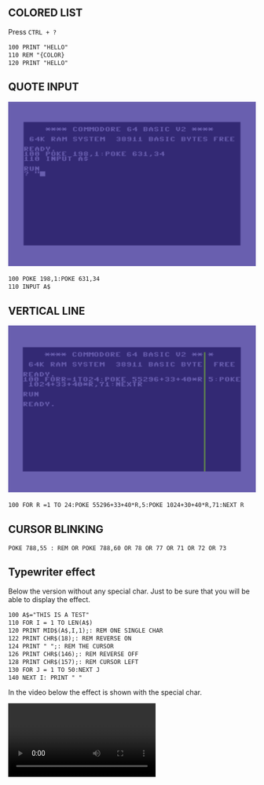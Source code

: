 ## COLORED LIST

Press `CTRL + ?`

```basic
100 PRINT "HELLO"
110 REM "{COLOR}
120 PRINT "HELLO"
```

## QUOTE INPUT

![Quote Input](images/quote-input.png)

```basic
100 POKE 198,1:POKE 631,34
110 INPUT A$
```

## VERTICAL LINE

![Vertical line](images/vertical-line.png)

```basic
100 FOR R =1 TO 24:POKE 55296+33+40*R,5:POKE 1024+30+40*R,71:NEXT R
```

## CURSOR BLINKING

```basic
POKE 788,55 : REM OR POKE 788,60 OR 78 OR 77 OR 71 OR 72 OR 73
```

## Typewriter effect

Below the version without any special char. Just to be sure that you will be able to display the effect.

```basic
100 A$="THIS IS A TEST"
110 FOR I = 1 TO LEN(A$)
120 PRINT MID$(A$,I,1);: REM ONE SINGLE CHAR
122 PRINT CHR$(18);: REM REVERSE ON
124 PRINT " ";: REM THE CURSOR
126 PRINT CHR$(146);: REM REVERSE OFF
128 PRINT CHR$(157);: REM CURSOR LEFT
130 FOR J = 1 TO 50:NEXT J
140 NEXT I: PRINT " "
```

In the video below the effect is shown with the special char.

<video width="300px" src="images/typewriter.mov"></video>
